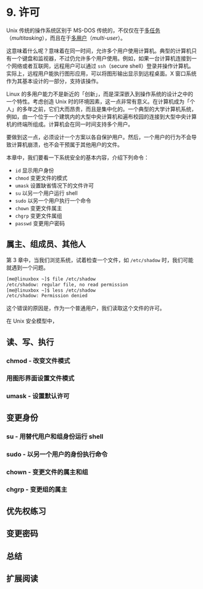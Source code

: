 # 9. 许可

Unix 传统的操作系统区别于 MS-DOS 传统的，不仅仅在于<u>多任务</u>（*multitasking*），而且在于<u>多用户</u>（*multi-user*）。

这意味着什么呢？意味着在同一时间，允许多个用户使用计算机。典型的计算机只有一个键盘和监视器，不过仍允许多个用户使用。例如，如果一台计算机连接到一个网络或者互联网，远程用户可以通过 `ssh`（secure shell）登录并操作计算机。实际上，远程用户能执行图形应用，可以将图形输出显示到远程桌面。X 窗口系统作为其基本设计的一部分，支持该操作。

Linux 的多用户能力不是新近的「创新」，而是深深嵌入到操作系统的设计之中的一个特性。考虑创造 Unix 时的环境因素，这一点非常有意义。在计算机成为「个人」的多年之前，它们大而昂贵，而且是集中化的。一个典型的大学计算机系统，例如，由一个位于一个建筑内的大型中央计算机和遍布校园的连接到大型中央计算机的终端所组成。计算机会在同一时间支持多个用户。

要做到这一点，必须设计一个方案以各自保护用户。然后，一个用户的行为不会导致计算机崩溃，也不会干预属于其他用户的文件。

本章中，我们要看一下系统安全的基本内容，介绍下列命令：

- `id` 显示用户身份
- `chmod` 变更文件的模式
- `umask` 设置缺省情况下的文件许可
- `su` 以另一个用户运行 shell
- `sudo` 以另一个用户执行一个命令
- `chown` 变更文件属主
- `chgrp` 变更文件属组
- `passwd` 变更用户密码

## 属主、组成员、其他人

第 3 章中，当我们浏览系统，试着检查一个文件，如 `/etc/shadow` 时，我们可能就遇到一个问题。

```bash
[me@linuxbox ~]$ file /etc/shadow
/etc/shadow: regular file, no read permission
[me@linuxbox ~]$ less /etc/shadow
/etc/shadow: Permission denied
```

这个错误的原因是，作为一个普通用户，我们读取这个文件的许可。

在 Unix 安全模型中，

## 读、写、执行



### chmod - 改变文件模式



### 用图形界面设置文件模式



### umask - 设置默认许可



## 变更身份



### su - 用替代用户和组身份运行 shell



### sudo - 以另一个用户的身份执行命令



### chown - 变更文件的属主和组



### chgrp - 变更组的属主



## 优先权练习



## 变更密码



## 总结



## 扩展阅读

